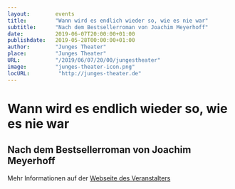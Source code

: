 ```yaml
---
layout:        events
title:         "Wann wird es endlich wieder so, wie es nie war"
subtitle:      "Nach dem Bestsellerroman von Joachim Meyerhoff"
date:          2019-06-07T20:00:00+01:00
publishdate:   2019-05-28T00:00:00+01:00
author:        "Junges Theater"
place:         "Junges Theater"
URL:           "/2019/06/07/20/00/jungestheater"
image:         "junges-theater-icon.png"
locURL:         "http://junges-theater.de"
---
```


Wann wird es endlich wieder so, wie es nie war
===========

Nach dem Bestsellerroman von Joachim Meyerhoff
-----------



Mehr Informationen auf der [Webseite des Veranstalters](http://www.junges-theater.de/content/index.php?id=681)
